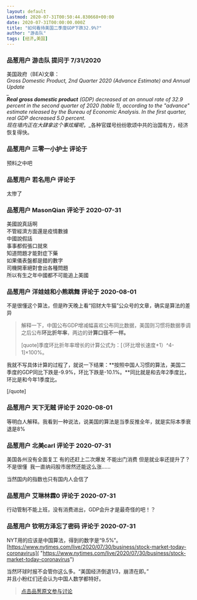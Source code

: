 ```yaml
---
layout: default
Lastmod: 2020-07-31T00:50:44.830668+00:00
date: 2020-07-31T00:00:00.000Z
title: "如何看待美国二季度GDP下跌32.9%?"
author: "游击队"
tags: [经济,美国]
---
```



### 品葱用户 **游击队** 提问于 7/31/2020
    
美国政府（BEA)文章：  
_Gross Domestic Product, 2nd Quarter 2020 (Advance Estimate) and Annual Update  
_  
_**Real gross domestic product** (GDP) decreased at an annual rate of 32.9 percent in the second quarter of 2020 (table 1), according to the "advance" estimate released by the Bureau of Economic Analysis. In the first quarter, real GDP decreased 5.0 percent._  
现在墙内正在大肆拿这个事炫耀呢_，_各种官媒号纷纷歌颂中共的治国有方，经济恢复得快。
    
                

### 品葱用户 **三零一小护士** 评论于 
        
预料之中吧
        
                

### 品葱用户 **若名用户** 评论于 
        
太惨了
        
                

### 品葱用户 **MasonQian** 评论于 2020-07-31
        
美國說真話啊  
不管經濟方面還是疫情數據  
中國說假話  
事事都假張口就來  
知道問題才能對症下藥  
如果儀表盤都是錯的數字  
司機開車絕對會出各種問題  
所以有生之年中國都不可能追上美國
        
                

### 品葱用户 **洋娃娃和小熊跳舞** 评论于 2020-08-01
        
不是很懂这个算法，但是昨天晚上看“招财大牛猫”公众号的文章，确实是算法的差异  
  

> 解释一下，中国公布GDP增减幅喜欢公布同比数据，美国则习惯将数据季调之后公布**环比折年率**，两边的**计算口径不一样。**  
>   
>   
> \[quote\]季度环比折年率增长的计算公式为：\[（环比增长速度+1）^4-1\]×100%。  
>   

  
  
我就不写具体计算的过程了，就说一下结果：**按照中国人习惯的算法，美国二季度的GDP同比下跌是-9.9%，环比下跌是-10.1%。**同比就是和去年2季度比，环比是和今年1季度比。  
  
\[/quote\]
        
                

### 品葱用户 **天下无贼** 评论于 2020-08-01
        
等明白人解释。我看到一种说法，说美国的算法是当季反推全年，就是实际本季衰退是8%
        
                

### 品葱用户 **北美carl** 评论于 2020-07-31
        
美国各州没有全面复工 有的还赶上二次爆发 不能出门消费 但是就业率还提升了？不是很懂  我一直纳闷股市居然还能这么涨……  
  
当然国内的指数也只有国内人会信了
        
                

### 品葱用户 **艾琳林霖0** 评论于 2020-07-31
        
行动管制不能上班，没有消费进出，GDP会升才是最奇怪的吧！？
        
                

### 品葱用户 **钦明方泽忘了密码** 评论于 2020-07-31
        
NYT用的应该是中国算法，得到的数字是“9.5%”。[https://www.nytimes.com/live/2020/07/30/business/stock-market-today-coronavirus]( "https://www.nytimes.com/live/2020/07/30/business/stock-market-today-coronavirus")  
  
当然环球时报不会管你这么多。“美国经济倒退1/3，崩溃在即。”  
并且小粉红们还会认为中国人数学都特好。
        
                





> [点击品葱原文参与讨论](https://pincong.rocks/question/29179)

